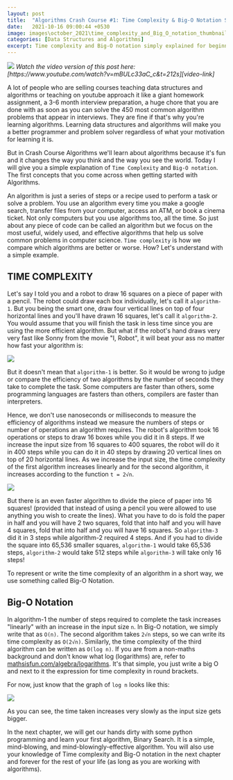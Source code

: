 ```yaml
---
layout: post
title:  "Algorithms Crash Course #1: Time Complexity & Big-O Notation Simply Explained"
date:   2021-10-16 09:00:44 +0530
image: images\october_2021\time_complexity_and_Big_O_notation_thumbnail.png
categories: [Data Structures and Algorithms]
excerpt: Time complexity and Big-O notation simply explained for beginners in algorithms and data structures. Welcome to the first chapter of Crash Course Algorithms.
---
```


<img src="\blog\images\october_2021\time_complexity_and_Big_O_notation_thumbnail.png?raw=true">
<em>Watch the video version of this post here: [https://www.youtube.com/watch?v=mBULc33aC_c&t=212s][video-link] </em>

A lot of people who are selling courses teaching data structures and algorithms or teaching on youtube approach it like a giant homework assignment, a 3-6 month interview preparation, a huge chore that you are done with as soon as you can solve the 450 most common algorithm problems that appear in interviews. They are fine if that's why you're learning algorithms. Learning data structures and algorithms will make you a better programmer and problem solver regardless of what your motivation for learning it is.

But in Crash Course Algorithms we'll learn about algorithms because it's fun and it changes the way you think and the way you see the world. Today I will give you a simple explanation of `Time Complexity` and `Big-O notation`. The first concepts that you come across when getting started with Algorithms. 

An algorithm is just a series of steps or a recipe used to perform a task or solve a problem. You use an algorithm every time you make a google search, transfer files from your computer, access an ATM, or book a cinema ticket. Not only computers but you use algorithms too, all the time. So just about any piece of code can be called an algorithm but we focus on the most useful, widely used, and effective algorithms that help us solve common problems in computer science. `Time complexity` is how we compare which algorithms are better or worse. How? Let's understand with a simple example.

## TIME COMPLEXITY

Let's say I told you and a robot to draw 16 squares on a piece of paper with a pencil. The robot could draw each box individually, let's call it `algorithm-1`. But you being the smart one, draw four vertical lines on top of four horizontal lines and you'll have drawn 16 squares, let's call it `algorithm-2`. You would assume that you will finish the task in less time since you are using the more efficient algorithm. But what if the robot's hand draws very very fast like Sonny from the movie "I, Robot", it will beat your ass no matter how fast your algorithm is: 

<img src="\blog\images\october_2021\sonny_drawing.gif?raw=true">

But it doesn't mean that `algorithm-1` is better. So it would be wrong to judge or compare the efficiency of two algorithms by the number of seconds they take to complete the task. Some computers are faster than others, some programming languages are fasters than others, compilers are faster than interpreters. 

Hence, we don't use nanoseconds or milliseconds to measure the efficiency of algorithms instead we measure the numbers of steps or number of operations an algorithm requires. The robot's algorithm took 16 operations or steps to draw 16 boxes while you did it in 8 steps. If we increase the input size from 16 squares to 400 squares, the robot will do it in 400 steps while you can do it in 40 steps by drawing 20 vertical lines on top of 20 horizontal lines. As we increase the input size, the time complexity of the first algorithm increases linearly and for the second algorithm, it increases according to the function `t = 2√n`.

<img src="\blog\images\october_2021\algorithm_graphs.png?raw=true">

But there is an even faster algorithm to divide the piece of paper into 16 squares! (provided that instead of using a pencil you were allowed to use anything you wish to create the lines). What you have to do is fold the paper in half and you will have 2 two squares, fold that into half and you will have 4 squares, fold that into half and you will have 16 squares. So `algorithm-3` did it in 3 steps while algorithm-2 required 4 steps. And if you had to divide the square into 65,536 smaller squares, `algorithm-1` would take 65,536 steps, `algorithm-2` would take 512 steps while `algorithm-3` will take only 16 steps! 

To represent or write the time complexity of an algorithm in a short way, we use something called Big-O Notation.

## Big-O Notation

In algorithm-1 the number of steps required to complete the task increases "linearly" with an increase in the input size `n`. In Big-O notation, we simply write that as `O(n)`. The second algorithm takes `2√n` steps, so we can write its time complexity as `O(2√n)`. Similarly, the time complexity of the third algorithm can be written as `O(log n)`. If you are from a non-maths background and don't know what log (logarithms) are, refer to [mathsisfun.com/algebra/logarithms][logarithms-explained]. It's that simple, you just write a big O and next to it the expression for time complexity in round brackets.

For now, just know that the graph of `log n` looks like this:

<img src="\blog\images\october_2021\log_n.png?raw=true">

As you can see, the time taken increases very slowly as the input size gets bigger.

In the next chapter, we will get our hands dirty with some python programming and learn your first algorithm, Binary Search. It is a simple, mind-blowing, and mind-blowingly-effective algorithm. You will also use your knowledge of Time complexity and Big-O notation in the next chapter and forever for the rest of your life (as long as you are working with algorithms).

[logarithms-explained]: https://www.mathsisfun.com/algebra/logarithms
[video-link]: https://www.youtube.com/watch?v=mBULc33aC_c&t=212s